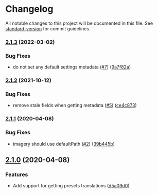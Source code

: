 # Changelog

All notable changes to this project will be documented in this file. See [standard-version](https://github.com/conventional-changelog/standard-version) for commit guidelines.

### [2.1.3](https://github.com/digidem/mapeo-settings/compare/v2.1.2...v2.1.3) (2022-03-02)


### Bug Fixes

* do not set any default settings metadata ([#7](https://github.com/digidem/mapeo-settings/issues/7)) ([9a7f82a](https://github.com/digidem/mapeo-settings/commit/9a7f82a85340edd996419580a8d51b3e336678c7))

### [2.1.2](https://github.com/digidem/mapeo-settings/compare/v2.1.1...v2.1.2) (2021-10-12)


### Bug Fixes

* remove stale fields when getting metadata ([#5](https://github.com/digidem/mapeo-settings/issues/5)) ([ce4c873](https://github.com/digidem/mapeo-settings/commit/ce4c873e5bb16a49d89e991e5c3683686b503889))

### [2.1.1](https://github.com/digidem/mapeo-settings/compare/v2.1.0...v2.1.1) (2020-04-08)


### Bug Fixes

* imagery should use defaultPath ([#2](https://github.com/digidem/mapeo-settings/issues/2)) ([39b445b](https://github.com/digidem/mapeo-settings/commit/39b445bbafcada069d3bdba447b2098a7b5d5dc1))

## [2.1.0](https://github.com/digidem/mapeo-settings/compare/v2.0.3...v2.1.0) (2020-04-08)


### Features

* Add support for getting presets translations ([d5a09d0](https://github.com/digidem/mapeo-settings/commit/d5a09d0f31050e336e5e77d611051ed855dbd3ec))
